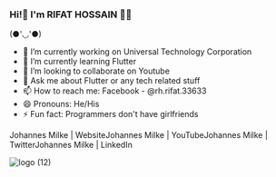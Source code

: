 ### Hi!👋 I'm RIFAT HOSSAIN 👨‍💻

(●'◡'●)

- 🔭 I’m currently working on Universal Technology Corporation
- 🌱 I’m currently learning Flutter
- 👯 I’m looking to collaborate on Youtube
- 💬 Ask me about Flutter or any tech related stuff
- 📫 How to reach me: Facebook - @rh.rifat.33633 
- 😄 Pronouns: He/His
- ⚡ Fun fact: Programmers don't have girlfriends

Johannes Milke | WebsiteJohannes Milke | YouTubeJohannes Milke | TwitterJohannes Milke | LinkedIn



![logo (12)](https://user-images.githubusercontent.com/88751768/153831421-f765a925-cd00-4190-ba4c-f512acb9365d.png)

